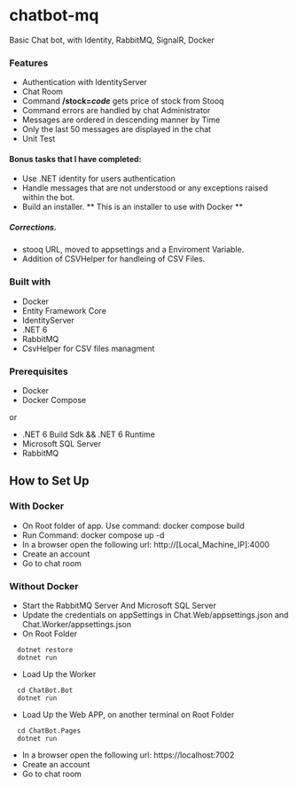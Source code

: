 # chatbot-mq

Basic Chat bot, with Identity, RabbitMQ, SignalR, Docker

### Features

- Authentication with IdentityServer
- Chat Room
- Command **/stock=_code_** gets price of stock from Stooq
- Command errors are handled by chat Administrator
- Messages are ordered in descending manner by Time
- Only the last 50 messages are displayed in the chat
- Unit Test

#### Bonus tasks that I have completed:

- Use .NET identity for users authentication
- Handle messages that are not understood or any exceptions raised within the bot.
- Build an installer. ** This is an installer to use with Docker **

##### Corrections.

- stooq URL, moved to appsettings and a Enviroment Variable.
- Addition of CSVHelper for handleing of CSV Files.

### Built with

- Docker
- Entity Framework Core
- IdentityServer
- .NET 6
- RabbitMQ
- CsvHelper for CSV files managment

### Prerequisites

- Docker
- Docker Compose

or

- .NET 6 Build Sdk && .NET 6 Runtime
- Microsoft SQL Server
- RabbitMQ

## How to Set Up

### With Docker

- On Root folder of app. Use command: docker compose build
- Run Command: docker compose up -d
- In a browser open the following url: http://[Local_Machine_IP]:4000
- Create an account
- Go to chat room

### Without Docker

- Start the RabbitMQ Server And Microsoft SQL Server
- Update the credentials on appSettings in Chat.Web/appsettings.json and Chat.Worker/appsettings.json
- On Root Folder

```
  dotnet restore
  dotnet run
```

- Load Up the Worker

```
  cd ChatBot.Bot
  dotnet run
```

- Load Up the Web APP, on another terminal on Root Folder

```
  cd ChatBot.Pages
  dotnet run
```

- In a browser open the following url: https://localhost:7002
- Create an account
- Go to chat room
